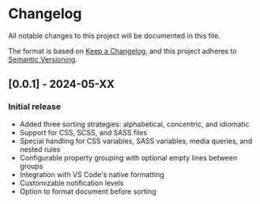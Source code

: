 # Changelog

All notable changes to this project will be documented in this file.

The format is based on [Keep a Changelog](https://keepachangelog.com/en/1.0.0/),
and this project adheres to [Semantic Versioning](https://semver.org/spec/v2.0.0.html).

## [0.0.1] - 2024-05-XX

### Initial release

- Added three sorting strategies: alphabetical, concentric, and idiomatic
- Support for CSS, SCSS, and SASS files
- Special handling for CSS variables, SASS variables, media queries, and nested rules
- Configurable property grouping with optional empty lines between groups
- Integration with VS Code's native formatting
- Customizable notification levels
- Option to format document before sorting
